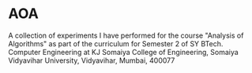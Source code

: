 # AOA
A collection of experiments I have performed for the course "Analysis of Algorithms" as part of the curriculum for Semester 2 of SY BTech. Computer Engineering at KJ Somaiya College of Engineering, Somaiya Vidyavihar University, Vidyavihar, Mumbai, 400077
